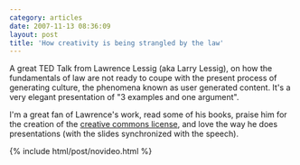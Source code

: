 ```yaml
---
category: articles
date: 2007-11-13 08:36:09
layout: post
title: 'How creativity is being strangled by the law'
---
```


<p>A great TED Talk from Lawrence Lessig (aka Larry Lessig), on how the fundamentals of law are not ready to coupe with the present process of generating culture, the phenomena known as user generated content. It's a very elegant presentation of "3 examples and one argument". </p>

<p>I'm a great fan of Lawrence's work, read some of his books, praise him for the creation of the <a href="http://creativecommons.org">creative commons license</a>, and love the way he does presentations (with the slides synchronized with the speech).</p>
{% include html/post/novideo.html %}

<!--
<object width="446" height="326"><param name="movie" value="http://video.ted.com/assets/player/swf/EmbedPlayer.swf" >

<param name="allowFullScreen" value="true" >
<param name="wmode" value="transparent" >
<param name="bgColor" value="#ffffff" > <param name="flashvars" value="vu=http://video.ted.com/talks/embed/LarryLessig_2007-embed_high.flv&su=http://images.ted.com/images/ted/tedindex/embed-posters/LarryLessig-2007.embed_thumbnail.jpg&vw=432&vh=240&ap=0&ti=187" >

<embed src="http://video.ted.com/assets/player/swf/EmbedPlayer.swf" pluginspace="http://www.macromedia.com/go/getflashplayer" type="application/x-shockwave-flash" wmode="transparent" bgColor="#ffffff" width="446" height="326" allowFullScreen="true" flashvars="vu=http://video.ted.com/talks/embed/LarryLessig_2007-embed_high.flv&su=http://images.ted.com/images/ted/tedindex/embed-posters/LarryLessig-2007.embed_thumbnail.jpg&vw=432&vh=240&ap=0&ti=187" >
</object>
-->
